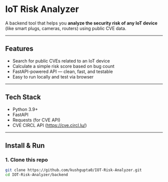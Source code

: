 # IoT Risk Analyzer

A backend tool that helps you **analyze the security risk of any IoT device** (like smart plugs, cameras, routers) using public CVE data.

---

## Features

- Search for public CVEs related to an IoT device
- Calculate a simple risk score based on bug count
- FastAPI-powered API — clean, fast, and testable
- Easy to run locally and test via browser

---

## Tech Stack

- Python 3.9+
- FastAPI
- Requests (for CVE API)
- CVE CIRCL API (https://cve.circl.lu/)

---

## Install & Run

### 1. Clone this repo

```bash
git clone https://github.com/kushgupta0/IOT-Risk-Analyzer.git
cd IOT-Risk-Analyzer/backend
